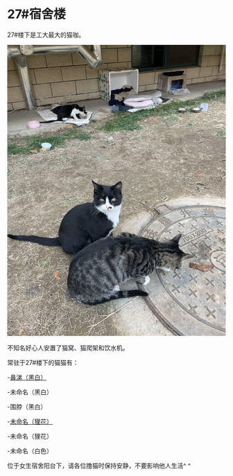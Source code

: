 # 27#宿舍楼

27#楼下是工大最大的猫咖。

![](img/IMG_3720.jpeg)

不知名好心人安置了猫窝、猫爬架和饮水机。

常驻于27#楼下的猫猫有：

-[鼻涕（黑白）](未命名（鼻涕）.md)

-未命名（黑白）

-围脖（黑白）

-[未命名（狸花）](未命名（狸花）.md)

-未命名（狸花）

-未命名（白色）



位于女生宿舍阳台下，请各位撸猫时保持安静，不要影响他人生活^ ^

































